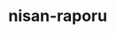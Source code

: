 <!-- Üzerinde çalışmanız gereken bir veri diziniz var ve bu dizideki her bir öğe için bileşenler oluşturmanız gerekiyor. Başka bir deyişle, yalnızca array üzerinde yineleme yapmak değil, aynı zamanda orijinal array'deki her bir öğeye karşılık gelen ve bu öğeleri temel alan bir dizi yeni öğe üretmek istiyorsunuz. Böyle bir şey yapmanın standart bir yolu nedir?

🚨 Spoiler uyarısı: Başka bir ipucu ister misiniz? ⬇️ 50. satıra kaydırın. 🚨














































map yöntemini kullanın

🚨 Spoiler uyarısı: Başka bir ipucu ister misiniz? ⬇️ 100. satıra kaydırın. 🚨















































map metodunun, her değerin metodun içine aktardığınız callback fonksiyonunun return değerini yansıttığı yeni bir array oluşturduğunu unutmayın. Dönüş değerinizi mevcut sabit kodlanmış bileşenler üzerinde modelleyebilir, sabit kodlanmış verileri map yönteminin yinelediği dizinin geçerli elemanından gelen verilerle değiştirebilirsiniz.

🚨 Spoiler uyarısı: Başka bir ipucu ister misiniz? ⬇️ 150. satıra kaydırın. 🚨















































Bunu nasıl yapacağınızdan emin değilseniz, sabit kodlanmış DiaryCard bileşenlerinden birini orijinal konumunda tutmak ve sabit kodlanmış verileri doğrudan array'den içe aktarılan verilerle değiştirmek yardımcı olabilir.

İşte biraz benzer bir örnek:

    const peopleArray = [{name: "Namık"}, {name: "Eda"}, {name: "Engin"}, {name: "Suzan"}]

    return (
        <p>Merhaba, Namık</p>
    )


⬆️ bunu şu şekilde değiştirebilirsiniz ⬇️

    const peopleArray = [{name: "Namık"}, {name: "Eda"}, {name: "Engin"}, {name: "Suzan"}]

    dönüş (
        <p>Merhaba, {peopleArray[0].name}</p>
    )

Ve sonra paragraf elementinin ikinci versiyonunu array üzerinde nasıl eşleme yapacağınıza ve array'deki her nesne için nasıl paragraf oluşturacağınıza dair bir model olarak kullanabilirsiniz.

    const peopleArray = [{name: "Namık"}, {name: "Eda"}, {name: "Engin"}, {name: "Suzan"}]

    peopleArray.map(person => <p> Merhaba, {person.name} </p>)

Not: benzetme tam olarak doğru değil. Bu örnekte, öğelere içerik ekliyorsunuz, oysa challenge'da bir bileşene prop ekliyorsunuz. Yaptığınız şeyi buna göre ayarlamanız gerekecektir.



Bileşenlerin (ve bileşen dizilerinin) değişkenlerde saklanabileceğini ve bu değişkenlerin daha sonra sayfaya işlenen bileşenin return değerinin bir parçası olabileceğini unutmayın.

Başka bir deyişle, şuna benzer bir şey yapabilirsiniz:

function App() {

    const paragraphElements = [<p>Example 1</p>, <p>Example 2</p>, <p>Example 3</p>]

    return (
        <div>
            {paragraphElements}
        </div>
    )
}

Not: paragraphElements bir JS değişkenidir, bu nedenle JSX'ten çıkmak ve bir anlığına JS'e geri dönmek için süslü parantezlere ihtiyacımız var.

Bir başka not: bu çözümü kelimesi kelimesine kopyaladığınızda, 'Listedeki her çocuk benzersiz bir " key" prop'a sahip olmalıdır' şeklinde bir hata mesajı alırsınız. Başka bir ipucunda ele alınan bu sorunla başa çıkmanız gerekecektir.

React'te, bir listedeki her bileşen veya eleman benzersiz bir key'e ihtiyaç duyar. Key'lerin nasıl oluşturulacağı ve kullanılacağı hakkında bilgi edinmek için https://react.dev/learn/rendering-lists#keeping-list-items-in-order-with-key adresini okuyun.

Ayrıca diaryData array'indeki nesnelere de yakından bakmak isteyebilirsiniz. Her birinin içinde sizin için oldukça yararlı olabilecek şeyler var!

DiaryCard bileşenlerine prop'ları aktarma şeklinizi, orijinal kodlanmış bileşenlerde aktarılma şekillerinden daha kısa ve net hale getirebilir misiniz?

Not: Bunu nasıl yaptığınıza bağlı olarak, components klasöründeki DiaryCard.jsx dosyasında propların alınma şeklini ayarlamanız gerekebilir. Ancak, hiçbir ayarlama gerektirmeyen süper kısa hale getirmenin bir yolu var
 -->
# nisan-raporu
